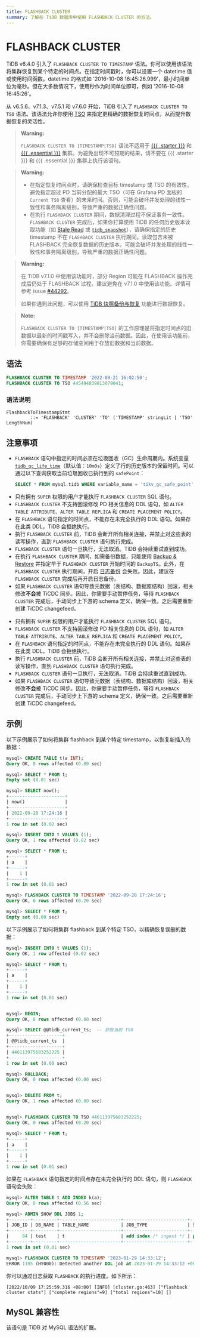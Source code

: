 ```yaml
---
title: FLASHBACK CLUSTER
summary: 了解在 TiDB 数据库中使用 FLASHBACK CLUSTER 的方法。
---
```


# FLASHBACK CLUSTER

TiDB v6.4.0 引入了 `FLASHBACK CLUSTER TO TIMESTAMP` 语法。你可以使用该语法将集群恢复到某个特定的时间点。在指定时间戳时，你可以设置一个 datetime 值或使用时间函数。datetime 的格式如 '2016-10-08 16:45:26.999'，最小时间单位为毫秒。但在大多数情况下，使用秒作为时间单位即可，例如 '2016-10-08 16:45:26'。

从 v6.5.6、v7.1.3、v7.5.1 和 v7.6.0 开始，TiDB 引入了 `FLASHBACK CLUSTER TO TSO` 语法。该语法允许你使用 [TSO](/tso.md) 来指定更精确的数据恢复时间点，从而提升数据恢复的灵活性。

> **Warning:**
>
> `FLASHBACK CLUSTER TO [TIMESTAMP|TSO]` 语法不适用于 [{{{ .starter }}}](https://docs.pingcap.com/tidbcloud/select-cluster-tier#tidb-cloud-serverless) 和 [{{{ .essential }}}](https://docs.pingcap.com/tidbcloud/select-cluster-tier#essential) 集群。为避免出现不可预期的结果，请不要在 {{{ .starter }}} 和 {{{ .essential }}} 集群上执行该语句。

> **Warning:**
>
> - 在指定恢复时间点时，请确保检查目标 timestamp 或 TSO 的有效性，避免指定超过 PD 当前分配的最大 TSO（可在 Grafana PD 面板的 `Current TSO` 查看）的未来时间。否则，可能会破坏并发处理的线性一致性和事务隔离级别，导致严重的数据正确性问题。
> - 在执行 `FLASHBACK CLUSTER` 期间，数据清理过程不保证事务一致性。`FLASHBACK CLUSTER` 完成后，如果你打算使用 TiDB 的任何历史版本读取功能（如 [Stale Read](/stale-read.md) 或 [`tidb_snapshot`](/read-historical-data.md)），请确保指定的历史 timestamp 不在 `FLASHBACK CLUSTER` 执行期间。读取包含未被 FLASHBACK 完全恢复数据的历史版本，可能会破坏并发处理的线性一致性和事务隔离级别，导致严重的数据正确性问题。

<CustomContent platform="tidb">

> **Warning:**
>
> 在 TiDB v7.1.0 中使用该功能时，部分 Region 可能在 FLASHBACK 操作完成后仍处于 FLASHBACK 过程。建议避免在 v7.1.0 中使用该功能。详情可参考 issue [#44292](https://github.com/pingcap/tidb/issues/44292)。
>
> 如果你遇到此问题，可以使用 [TiDB 快照备份与恢复](/br/br-snapshot-guide.md) 功能进行数据恢复。

</CustomContent>

> **Note:**
>
> `FLASHBACK CLUSTER TO [TIMESTAMP|TSO]` 的工作原理是将指定时间点的旧数据以最新的时间戳写入，并不会删除当前数据。因此，在使用该功能前，你需要确保有足够的存储空间用于存放旧数据和当前数据。

## 语法

```sql
FLASHBACK CLUSTER TO TIMESTAMP '2022-09-21 16:02:50';
FLASHBACK CLUSTER TO TSO 445494839813079041;
```

### 语法说明

```ebnf+diagram
FlashbackToTimestampStmt
         ::= 'FLASHBACK' 'CLUSTER' 'TO' ('TIMESTAMP' stringLit | 'TSO' LengthNum)
```

## 注意事项

* `FLASHBACK` 语句中指定的时间必须在垃圾回收（GC）生命周期内。系统变量 [`tidb_gc_life_time`](/system-variables.md#tidb_gc_life_time-new-in-v50)（默认值：`10m0s`）定义了行的历史版本的保留时间。可以通过以下查询获取当前垃圾回收已执行到的 `safePoint`：

    ```sql
    SELECT * FROM mysql.tidb WHERE variable_name = 'tikv_gc_safe_point';
    ```

<CustomContent platform='tidb'>

* 只有拥有 `SUPER` 权限的用户才能执行 `FLASHBACK CLUSTER` SQL 语句。
* `FLASHBACK CLUSTER` 不支持回滚修改 PD 相关信息的 DDL 语句，如 `ALTER TABLE ATTRIBUTE`、`ALTER TABLE REPLICA` 和 `CREATE PLACEMENT POLICY`。
* 在 `FLASHBACK` 语句指定的时间点，不能存在未完全执行的 DDL 语句。如果存在此类 DDL，TiDB 会拒绝执行。
* 执行 `FLASHBACK CLUSTER` 前，TiDB 会断开所有相关连接，并禁止对这些表的读写操作，直到 `FLASHBACK CLUSTER` 语句执行完成。
* `FLASHBACK CLUSTER` 语句一旦执行，无法取消。TiDB 会持续重试直到成功。
* 在执行 `FLASHBACK CLUSTER` 期间，如需备份数据，只能使用 [Backup & Restore](/br/br-snapshot-guide.md) 并指定早于 `FLASHBACK CLUSTER` 开始时间的 `BackupTS`。此外，在 `FLASHBACK CLUSTER` 执行期间，开启 [日志备份](/br/br-pitr-guide.md) 会失败。因此，建议在 `FLASHBACK CLUSTER` 完成后再开启日志备份。
* 如果 `FLASHBACK CLUSTER` 语句导致元数据（表结构、数据库结构）回滚，相关修改**不会**被 TiCDC 同步。因此，你需要手动暂停任务，等待 `FLASHBACK CLUSTER` 完成后，手动同步上下游的 schema 定义，确保一致。之后需要重新创建 TiCDC changefeed。

</CustomContent>

<CustomContent platform='tidb-cloud'>

* 只有拥有 `SUPER` 权限的用户才能执行 `FLASHBACK CLUSTER` SQL 语句。
* `FLASHBACK CLUSTER` 不支持回滚修改 PD 相关信息的 DDL 语句，如 `ALTER TABLE ATTRIBUTE`、`ALTER TABLE REPLICA` 和 `CREATE PLACEMENT POLICY`。
* 在 `FLASHBACK` 语句指定的时间点，不能存在未完全执行的 DDL 语句。如果存在此类 DDL，TiDB 会拒绝执行。
* 执行 `FLASHBACK CLUSTER` 前，TiDB 会断开所有相关连接，并禁止对这些表的读写操作，直到 `FLASHBACK CLUSTER` 语句执行完成。
* `FLASHBACK CLUSTER` 语句一旦执行，无法取消。TiDB 会持续重试直到成功。
* 如果 `FLASHBACK CLUSTER` 语句导致元数据（表结构、数据库结构）回滚，相关修改**不会**被 TiCDC 同步。因此，你需要手动暂停任务，等待 `FLASHBACK CLUSTER` 完成后，手动同步上下游的 schema 定义，确保一致。之后需要重新创建 TiCDC changefeed。

</CustomContent>

## 示例

以下示例展示了如何将集群 flashback 到某个特定 timestamp，以恢复新插入的数据：

```sql
mysql> CREATE TABLE t(a INT);
Query OK, 0 rows affected (0.09 sec)

mysql> SELECT * FROM t;
Empty set (0.01 sec)

mysql> SELECT now();
+---------------------+
| now()               |
+---------------------+
| 2022-09-28 17:24:16 |
+---------------------+
1 row in set (0.02 sec)

mysql> INSERT INTO t VALUES (1);
Query OK, 1 row affected (0.02 sec)

mysql> SELECT * FROM t;
+------+
| a    |
+------+
|    1 |
+------+
1 row in set (0.01 sec)

mysql> FLASHBACK CLUSTER TO TIMESTAMP '2022-09-28 17:24:16';
Query OK, 0 rows affected (0.20 sec)

mysql> SELECT * FROM t;
Empty set (0.00 sec)
```

以下示例展示了如何将集群 flashback 到某个特定 TSO，以精确恢复误删的数据：

```sql
mysql> INSERT INTO t VALUES (1);
Query OK, 1 row affected (0.02 sec)

mysql> SELECT * FROM t;
+------+
| a    |
+------+
|    1 |
+------+
1 row in set (0.01 sec)


mysql> BEGIN;
Query OK, 0 rows affected (0.00 sec)

mysql> SELECT @@tidb_current_ts;  -- 获取当前 TSO
+--------------------+
| @@tidb_current_ts  |
+--------------------+
| 446113975683252225 |
+--------------------+
1 row in set (0.00 sec)

mysql> ROLLBACK;
Query OK, 0 rows affected (0.00 sec)


mysql> DELETE FROM t;
Query OK, 1 rows affected (0.00 sec)


mysql> FLASHBACK CLUSTER TO TSO 446113975683252225;
Query OK, 0 rows affected (0.20 sec)

mysql> SELECT * FROM t;
+------+
| a    |
+------+
|    1 |
+------+
1 row in set (0.01 sec)
```

如果在 `FLASHBACK` 语句指定的时间点存在未完全执行的 DDL 语句，则 `FLASHBACK` 语句会失败：

```sql
mysql> ALTER TABLE t ADD INDEX k(a);
Query OK, 0 rows affected (0.56 sec)

mysql> ADMIN SHOW DDL JOBS 1;
+--------+---------+-----------------------+------------------------+--------------+-----------+----------+-----------+---------------------+---------------------+---------------------+--------+
| JOB_ID | DB_NAME | TABLE_NAME            | JOB_TYPE               | SCHEMA_STATE | SCHEMA_ID | TABLE_ID | ROW_COUNT | CREATE_TIME         | START_TIME          | END_TIME            | STATE  |
+--------+---------+-----------------------+------------------------+--------------+-----------+----------+-----------+---------------------+---------------------+---------------------+--------+
|     84 | test    | t                     | add index /* ingest */ | public       |         2 |       82 |         0 | 2023-01-29 14:33:11 | 2023-01-29 14:33:11 | 2023-01-29 14:33:12 | synced |
+--------+---------+-----------------------+------------------------+--------------+-----------+----------+-----------+---------------------+---------------------+---------------------+--------+
1 rows in set (0.01 sec)

mysql> FLASHBACK CLUSTER TO TIMESTAMP '2023-01-29 14:33:12';
ERROR 1105 (HY000): Detected another DDL job at 2023-01-29 14:33:12 +0800 CST, can't do flashback
```

你可以通过日志获取 `FLASHBACK` 的执行进度。如下所示：

```
[2022/10/09 17:25:59.316 +08:00] [INFO] [cluster.go:463] ["flashback cluster stats"] ["complete regions"=9] ["total regions"=10] []
```

## MySQL 兼容性

该语句是 TiDB 对 MySQL 语法的扩展。